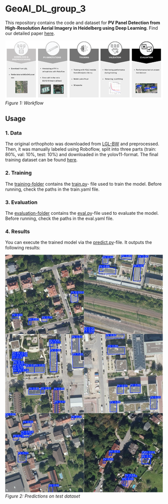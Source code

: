 # GeoAI_DL_group_3

This repository contains the code and dataset for **PV Panel Detection from High-Resolution Aerial Imagery in
Heidelberg using Deep Learning**.
Find our detailed paper [here](https://www.overleaf.com/project/677820b2950a3589a06c9194).

![Workflow](figures/workflow.png)
*Figure 1: Workflow*



## Usage

### 1. Data
The original orthophoto was downloaded from [LGL-BW](https://opengeodata.lgl-bw.de/#/(sidenav:product/2)) and preprocessed. Then, it was manually labeled using Roboflow, split into three parts (train: 80%, val: 10%, test: 10%) and downloaded in the yolov11-format. The final training dataset can be found [here](https://github.com/KexsMaren/GeoAI_DL_group_3/tree/main/data/final_polygons.yolov11).


### 2. Training
The [training-folder](https://github.com/KexsMaren/GeoAI_DL_group_3/tree/main/training) contains the [train.py](training/train.py)- file used to train the model. Before running, check the paths in the train.yaml file.


### 3. Evaluation
The [evaluation-folder](https://github.com/KexsMaren/GeoAI_DL_group_3/tree/main/evaluation) contains the [eval.py](evaluation/eval.py)-file used to evaluate the model. Before running, check the paths in the eval.yaml file.

### 4. Results

You can execute the trained model via the [predict.py](predict.py)-file. It outputs the following results:

![Predictions](figures/predictions.png)
*Figure 2: Predictions on test dataset*
